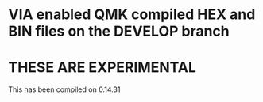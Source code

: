 # VIA enabled QMK compiled HEX and BIN files on the DEVELOP branch

# THESE ARE EXPERIMENTAL 

 This has been compiled on 0.14.31
